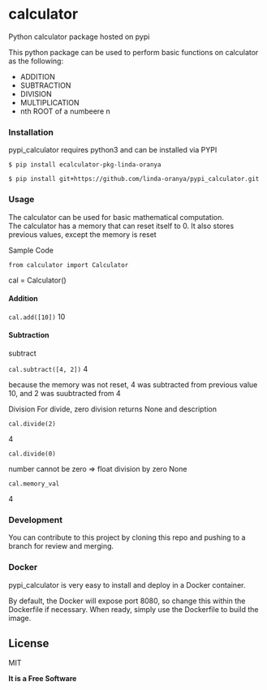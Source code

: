 # calculator
Python calculator package hosted on pypi

This python package can be used to perform basic functions on calculator as the following:
- ADDITION
- SUBTRACTION
- DIVISION
- MULTIPLICATION
- nth ROOT of a numbeere n



### Installation

pypi_calculator requires python3 and can be installed via PYPI
``` shell
$ pip install ecalculator-pkg-linda-oranya
```

``` shell
$ pip install git+https://github.com/linda-oranya/pypi_calculator.git
```

### Usage
The calculator can be used for basic mathematical computation. <br/>
The calculator has a memory that can reset itself to 0. It also stores previous values, except the memory is reset


Sample Code

``from calculator import Calculator``

cal = Calculator()
#### Addition

``cal.add([10])``
10

#### Subtraction
subtract

``cal.subtract([4, 2])``
4

because the memory was not reset, 4 was subtracted from previous value 10, and 2 was suubtracted from 4

Division
For divide, zero division returns None and description

``cal.divide(2)``

4

``cal.divide(0)``

number cannot be zero => float division by zero
None

``cal.memory_val``

4

### Development
You can contribute to this project by cloning this repo and pushing to a branch for review and merging.

### Docker
pypi_calculator is very easy to install and deploy in a Docker container.

By default, the Docker will expose port 8080, so change this within the
Dockerfile if necessary. When ready, simply use the Dockerfile to
build the image.

## License

MIT

**It is a Free Software**
